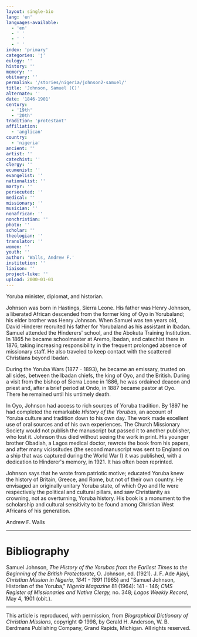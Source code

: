 ```yaml
---
layout: single-bio
lang: 'en'
languages-available:
  - 'en'
  - ' '
  - ' '
  - ' '
index: 'primary'
categories: 'j'
eulogy: ''
history: ''
memory: ''
obituary: ''
permalink: '/stories/nigeria/johnson2-samuel/'
title: 'Johnson, Samuel (C)'
alternate: ''
date: '1846-1901'
century:
  - '19th'
  - '20th'
tradition: 'protestant'
affiliation:
  - 'anglican'
country:
  - 'nigeria'
ancient: ''
artist: ''
catechist: ''
clergy: ''
ecumenist: ''
evangelist: ''
nationalist: ''
martyr: ''
persecuted: ''
medical: ''
missionary: ''
musician: ''
nonafrican: ''
nonchristian: ''
photo: ''
scholar: ''
theologian: ''
translator: ''
women: ''
youth: ''
author: 'Walls, Andrew F.'
institution: ''
liaison: ''
project-luke: ''
upload: 2000-01-01
---
```



Yoruba minister, diplomat, and historian.

Johnson was born in Hastings, Sierra Leone. His father was Henry Johnson, a liberated African descended from the former king of Oyo in Yorubaland; his elder brother was Henry Johnson. When Samuel was ten years old, David Hinderer recruited his father for Yorubaland as his assistant in Ibadan. Samuel attended the Hinderers' school, and the Abokuta Training Institution. In 1865 he became schoolmaster at Aremo, Ibadan, and catechist there in 1876, taking increasing responsibility in the frequent prolonged absence of missionary staff. He also traveled to keep contact with the scattered Christians beyond Ibadan.

During the Yoruba Wars (1877 - 1893), he became an emissary, trusted on all sides, between the Ibadan chiefs, the king of Oyo, and the British. During a visit from the bishop of Sierra Leone in 1886, he was ordained deacon and priest and, after a brief period at Ondo, in 1887 became pastor at Oyo. There he remained until his untimely death.

In Oyo, Johnson had access to rich sources of Yoruba tradition. By 1897 he had completed the remarkable *History of the Yorubas*, an account of Yoruba culture and tradition down to his own day. The work made excellent use of oral sources and of his own experiences. The Church Missionary Society would not publish the manuscript but passed it to another publisher, who lost it. Johnson thus died without seeing the work in print. His younger brother Obadiah, a Lagos medical doctor, rewrote the book from his papers, and after many vicissitudes (the second manuscript was sent to England on a ship that was captured during the World War I) it was published, with a dedication to Hinderer's memory, in 1921. It has often been reprinted.

Johnson says that he wrote from patriotic motive; educated Yoruba knew the history of Britain, Greece, and Rome, but not of their own country. He envisaged an originally unitary Yoruba state, of which Oyo and Ife were respectively the political and cultural pillars, and saw Christianity as crowning, not as overturning, Yoruba history. His book is a monument to the scholarship and cultural sensitivity to be found among Christian West Africans of his generation.

Andrew F. Walls

---

# Bibliography

Samuel Johnson, *The History of the Yorubas from the Earliest Times to the Beginning of the British Protectorate*, O. Johnson, ed. (1921). J. F. Ade Ajayi, *Christian Mission in Nigeria, 1841 - 1891* (1965) and "Samuel Johnson, Historian of the Yoruba," *Nigeria Magazine* 81 (1964): 141 - 146; *CMS Register of Missionaries and Native Clergy,* no. 348; *Lagos Weekly Record*, May 4, 1901 (obit.).

---

This article is reproduced, with permission, from *Biographical Dictionary of Christian Missions*,   copyright &copy; 1998, by Gerald H. Anderson, W. B. Eerdmans Publishing Company, Grand Rapids, Michigan.  All rights reserved.